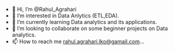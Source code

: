 - 👋 Hi, I’m @Rahul_Agrahari
- 👀 I’m interested in Data Anlytics (ETL,EDA).
- 🌱 I’m currently learning Data analytics and its applications.
- 💞️ I’m looking to collaborate on some beginner projects on Data analytics.
- 📫 How to reach me rahul.agrahari.lko@gamail.com...

<!---
Rahul07A/Rahul07A is a ✨ special ✨ repository because its `README.md` (this file) appears on your GitHub profile.
You can click the Preview link to take a look at your changes.
--->
